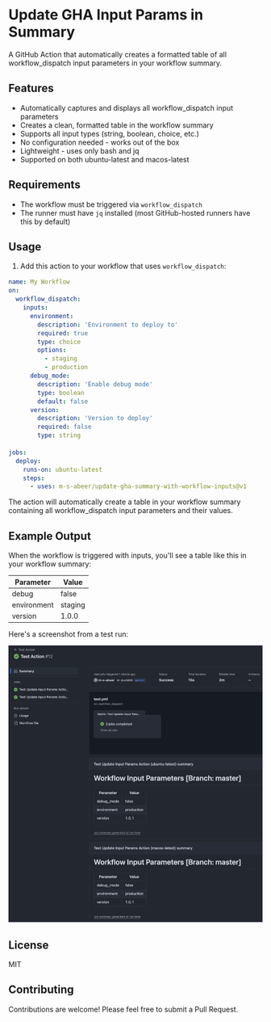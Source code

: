 # Update GHA Input Params in Summary

A GitHub Action that automatically creates a formatted table of all workflow_dispatch input parameters in your workflow summary.

## Features

- Automatically captures and displays all workflow_dispatch input parameters
- Creates a clean, formatted table in the workflow summary
- Supports all input types (string, boolean, choice, etc.)
- No configuration needed - works out of the box
- Lightweight - uses only bash and jq
- Supported on both ubuntu-latest and macos-latest

## Requirements

- The workflow must be triggered via `workflow_dispatch`
- The runner must have `jq` installed (most GitHub-hosted runners have this by default)

## Usage

1. Add this action to your workflow that uses `workflow_dispatch`:

```yaml
name: My Workflow
on:
  workflow_dispatch:
    inputs:
      environment:
        description: 'Environment to deploy to'
        required: true
        type: choice
        options:
          - staging
          - production
      debug_mode:
        description: 'Enable debug mode'
        type: boolean
        default: false
      version:
        description: 'Version to deploy'
        required: false
        type: string

jobs:
  deploy:
    runs-on: ubuntu-latest
    steps:
      - uses: m-s-abeer/update-gha-summary-with-workflow-inputs@v1
```

The action will automatically create a table in your workflow summary containing all workflow_dispatch input parameters and their values.

## Example Output

When the workflow is triggered with inputs, you'll see a table like this in your workflow summary:

| Parameter | Value |
|-----------|-------|
| debug | false |
| environment | staging |
| version | 1.0.0 |

Here's a screenshot from a test run:

![screenshot](assets/action-summary-example.png)

## License

MIT

## Contributing

Contributions are welcome! Please feel free to submit a Pull Request.

